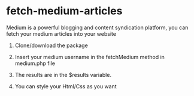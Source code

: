 # fetch-medium-articles
Medium is a powerful blogging and content syndication platform, you can fetch your medium articles into your website

1. Clone/download the package

2. Insert your medium username in the fetchMedium method in medium.php file

3.  The results are in the $results variable.

4. You can style your Html/Css as you want
